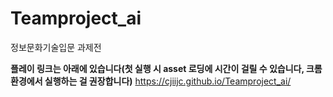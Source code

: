 # Teamproject_ai
정보문화기술입문 과제전

**플레이 링크는 아래에 있습니다(첫 실행 시 asset 로딩에 시간이 걸릴 수 있습니다, 크롬 환경에서 실행하는 걸 권장합니다)** 
https://cjiijc.github.io/Teamproject_ai/
